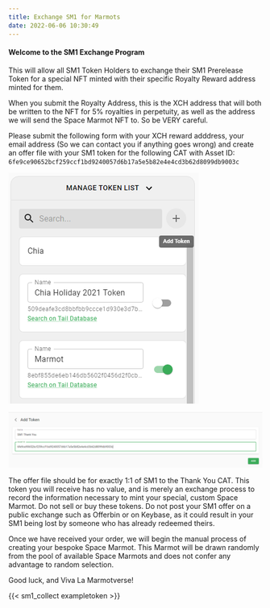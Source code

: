 ```yaml
---
title: Exchange SM1 for Marmots
date: 2022-06-06 10:30:49
---
```


#### Welcome to the SM1 Exchange Program

This will allow all SM1 Token Holders to exchange their SM1 Prerelease Token for a special NFT minted with their specific Royalty Reward address minted for them.

When you submit the Royalty Address, this is the XCH address that will both be written to the NFT for 5% royalties in perpetuity, as well as the address we will send the Space Marmot NFT to. So be VERY careful.

Please submit the following form with your XCH reward adddress, your email address (So we can contact you if anything goes wrong) and create an offer file with your SM1 token for the following CAT with Asset ID: `6fe9ce90652bcf259ccf1bd9240057d6b17a5e5b82e4e4cd3b62d8099db9003c`

![How to Add a CAT to the Chia Wallet Step 1](addcat.png)

![How to Add a CAT to the Chia Wallet Step 2](addcat2.png)

The offer file should be for exactly 1:1 of SM1 to the Thank You CAT. This token you will receive has no value, and is merely an exchange process to record the information necessary to mint your special, custom Space Marmot. Do not sell or buy these tokens. Do not post your SM1 offer on a public exchange such as Offerbin or on Keybase, as it could result in your SM1 being lost by someone who has already redeemed theirs.

Once we have received your order, we will begin the manual process of creating your bespoke Space Marmot. This Marmot will be drawn randomly from the pool of available Space Marmots and does not confer any advantage to random selection.

Good luck, and Viva La Marmotverse!


{{< sm1_collect exampletoken >}}